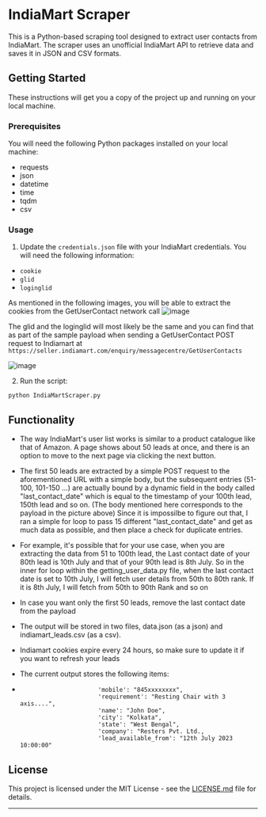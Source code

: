 # IndiaMart Scraper

This is a Python-based scraping tool designed to extract user contacts from IndiaMart. The scraper uses an unofficial IndiaMart API to retrieve data and saves it in JSON and CSV formats.

## Getting Started

These instructions will get you a copy of the project up and running on your local machine.

### Prerequisites

You will need the following Python packages installed on your local machine:
* requests
* json
* datetime
* time
* tqdm
* csv

### Usage

1. Update the `credentials.json` file with your IndiaMart credentials. You will need the following information:

- `cookie` 
- `glid`
- `loginglid`

As mentioned in the following images, you will be able to extract the cookies from the GetUserContact network call
![image](https://github.com/IrishMehta/IndiamartLeadsExtractor/assets/54249245/14043c51-c142-41af-8556-6fd7799f6a82)


The glid and the loginglid will most likely be the same and you can find that as part of the sample payload when sending a GetUserContact POST request to Indiamart at `https://seller.indiamart.com/enquiry/messagecentre/GetUserContacts`

![image](https://github.com/IrishMehta/IndiamartLeadsExtractor/assets/54249245/7c627085-4db4-491f-b614-b28400c478f1)

2. Run the script:
```
python IndiaMartScraper.py
```

## Functionality

* The way IndiaMart's user list works is similar to a product catalogue like that of Amazon. A page shows about 50 leads at once,
and there is an option to move to the next page via clicking the next button. 

* The first 50 leads are extracted by a simple POST request to the aforementioned URL with a simple body, but the subsequent entries (51-100, 101-150 ...)
are actually bound by a dynamic field in the body called "last_contact_date" which is equal to the timestamp of your 100th lead, 150th lead and so on. (The body mentioned here corresponds to the payload in the picture above)
Since it is impossilbe to figure out that, I ran a simple for loop to pass 15 different "last_contact_date" and get as much data as possible,
and then place a check for duplicate entries.

* For example, it's possible that for your use case, when you are extracting the data from 51 to 100th lead,
the Last contact date of your 80th lead is 10th July and that of your 90th lead is 8th July. So in the inner for loop within the getting_user_data.py file,
when the last contact date is set to 10th July, I will fetch user details from 50th to 80th rank. If it is 8th July, I will fetch from 50th to 90th Rank and so on

* In case you want only the first 50 leads, remove the last contact date from the payload

* The output will be stored in two files, data.json (as a json) and indiamart_leads.csv (as a csv).

* Indiamart cookies expire every 24 hours, so make sure to update it if you want to refresh your leads

* The current output stores the following items:
*                           'mobile': "845xxxxxxxx",
                            'requirement': "Resting Chair with 3 axis....",
                            'name': "John Doe",
                            'city': "Kolkata",
                            'state': "West Bengal",
                            'company': "Resters Pvt. Ltd.,
                            'lead_available_from': "12th July 2023 10:00:00"

## License

This project is licensed under the MIT License - see the [LICENSE.md](LICENSE.md) file for details.

---

